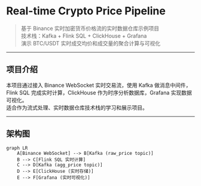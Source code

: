 # Real-time Crypto Price Pipeline

> 基于 Binance 实时加密货币价格流的实时数据仓库示例项目  
> 技术栈：Kafka + Flink SQL + ClickHouse + Grafana  
> 演示 BTC/USDT 实时成交均价和成交量的聚合计算与可视化

---

## 项目介绍

本项目通过接入 Binance WebSocket 实时交易流，使用 Kafka 做消息中间件，Flink SQL 完成实时计算，ClickHouse 作为时序分析数据库，Grafana 实现数据可视化。  
适合作为流式处理、实时数据仓库技术栈的学习和展示项目。

---

## 架构图

```mermaid
graph LR
    A[Binance WebSocket] --> B[Kafka (raw_price topic)]
    B --> C[Flink SQL 实时计算]
    C --> D[Kafka (agg_price topic)]
    D --> E[ClickHouse (实时存储)]
    E --> F[Grafana (实时可视化)]
```
